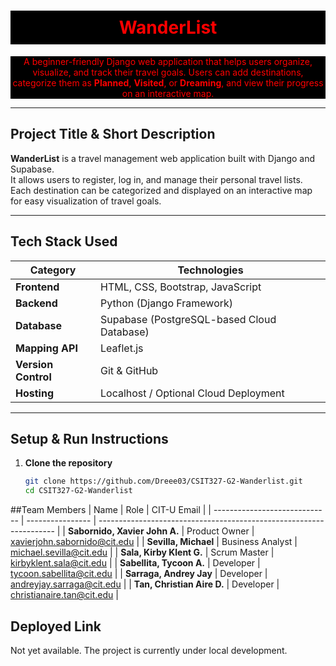 <h1 align="center" style="color:red; background-color:black; padding:10px;">WanderList</h1>

<p align="center" style="color:red; background-color:black;">
A beginner-friendly Django web application that helps users organize, visualize, and track their travel goals. Users can add destinations, categorize them as <b>Planned</b>, <b>Visited</b>, or <b>Dreaming</b>, and view their progress on an interactive map.
</p>

---

## Project Title & Short Description
**WanderList** is a travel management web application built with Django and Supabase.  
It allows users to register, log in, and manage their personal travel lists.  
Each destination can be categorized and displayed on an interactive map for easy visualization of travel goals.

---

## Tech Stack Used

| Category | Technologies |
|-----------|---------------|
| **Frontend** | HTML, CSS, Bootstrap, JavaScript |
| **Backend** | Python (Django Framework) |
| **Database** | Supabase (PostgreSQL-based Cloud Database) |
| **Mapping API** | Leaflet.js |
| **Version Control** | Git & GitHub |
| **Hosting** | Localhost / Optional Cloud Deployment |

---

## Setup & Run Instructions

1. **Clone the repository**
   ```bash
   git clone https://github.com/Dreee03/CSIT327-G2-Wanderlist.git
   cd CSIT327-G2-Wanderlist

##Team Members
| Name                          | Role             | CIT-U Email                                                         |
| ----------------------------- | ---------------- | ------------------------------------------------------------------- |
| **Sabornido, Xavier John A.** | Product Owner    | [xavierjohn.sabornido@cit.edu](mailto:xavierjohn.sabornido@cit.edu) |
| **Sevilla, Michael**          | Business Analyst | [michael.sevilla@cit.edu](mailto:michael.sevilla@cit.edu)           |
| **Sala, Kirby Klent G.**      | Scrum Master     | [kirbyklent.sala@cit.edu](mailto:kirbyklent.sala@cit.edu)           |
| **Sabellita, Tycoon A.**      | Developer        | [tycoon.sabellita@cit.edu](mailto:tycoon.sabellita@cit.edu)         |
| **Sarraga, Andrey Jay**       | Developer        | [andreyjay.sarraga@cit.edu](mailto:andreyjay.sarraga@cit.edu)       |
| **Tan, Christian Aire D.**    | Developer        | [christianaire.tan@cit.edu](mailto:christianaire.tan@cit.edu)       |


## Deployed Link
Not yet available. The project is currently under local development.

